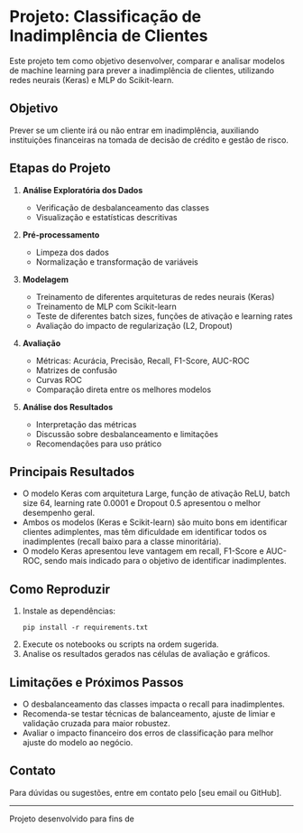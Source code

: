 # Projeto: Classificação de Inadimplência de Clientes

Este projeto tem como objetivo desenvolver, comparar e analisar modelos de machine learning para prever a inadimplência de clientes, utilizando redes neurais (Keras) e MLP do Scikit-learn.

## Objetivo

Prever se um cliente irá ou não entrar em inadimplência, auxiliando instituições financeiras na tomada de decisão de crédito e gestão de risco.

## Etapas do Projeto

1. **Análise Exploratória dos Dados**
   - Verificação de desbalanceamento das classes
   - Visualização e estatísticas descritivas

2. **Pré-processamento**
   - Limpeza dos dados
   - Normalização e transformação de variáveis

3. **Modelagem**
   - Treinamento de diferentes arquiteturas de redes neurais (Keras)
   - Treinamento de MLP com Scikit-learn
   - Teste de diferentes batch sizes, funções de ativação e learning rates
   - Avaliação do impacto de regularização (L2, Dropout)

4. **Avaliação**
   - Métricas: Acurácia, Precisão, Recall, F1-Score, AUC-ROC
   - Matrizes de confusão
   - Curvas ROC
   - Comparação direta entre os melhores modelos

5. **Análise dos Resultados**
   - Interpretação das métricas
   - Discussão sobre desbalanceamento e limitações
   - Recomendações para uso prático

## Principais Resultados

- O modelo Keras com arquitetura Large, função de ativação ReLU, batch size 64, learning rate 0.0001 e Dropout 0.5 apresentou o melhor desempenho geral.
- Ambos os modelos (Keras e Scikit-learn) são muito bons em identificar clientes adimplentes, mas têm dificuldade em identificar todos os inadimplentes (recall baixo para a classe minoritária).
- O modelo Keras apresentou leve vantagem em recall, F1-Score e AUC-ROC, sendo mais indicado para o objetivo de identificar inadimplentes.

## Como Reproduzir

1. Instale as dependências:
   ```
   pip install -r requirements.txt
   ```
2. Execute os notebooks ou scripts na ordem sugerida.
3. Analise os resultados gerados nas células de avaliação e gráficos.

## Limitações e Próximos Passos

- O desbalanceamento das classes impacta o recall para inadimplentes.
- Recomenda-se testar técnicas de balanceamento, ajuste de limiar e validação cruzada para maior robustez.
- Avaliar o impacto financeiro dos erros de classificação para melhor ajuste do modelo ao negócio.

## Contato

Para dúvidas ou sugestões, entre em contato pelo [seu email ou GitHub].

---
Projeto desenvolvido para fins de